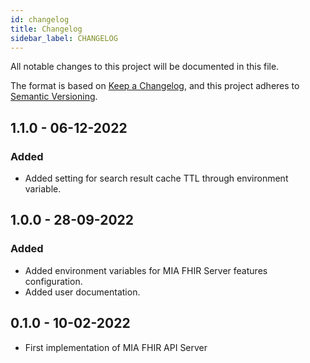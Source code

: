 ```yaml
---
id: changelog
title: Changelog
sidebar_label: CHANGELOG
---
```




All notable changes to this project will be documented in this file.

The format is based on [Keep a Changelog](https://keepachangelog.com/en/1.0.0/),
and this project adheres to [Semantic Versioning](https://semver.org/spec/v2.0.0.html).

## 1.1.0 - 06-12-2022

### Added
- Added setting for search result cache TTL through environment variable.

## 1.0.0 - 28-09-2022

### Added
- Added environment variables for MIA FHIR Server features configuration. 
- Added user documentation.

## 0.1.0 - 10-02-2022

- First implementation of MIA FHIR API Server
